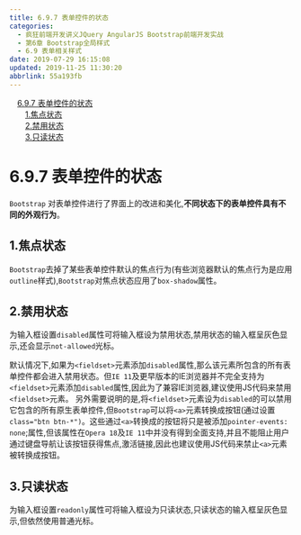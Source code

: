 ```yaml
---
title: 6.9.7 表单控件的状态
categories: 
  - 疯狂前端开发讲义JQuery AngularJS Bootstrap前端开发实战
  - 第6章 Bootstrap全局样式
  - 6.9 表单相关样式
date: 2019-07-29 16:15:08
updated: 2019-11-25 11:30:20
abbrlink: 55a193fb
---
```

<div id='my_toc'><a href="/JavaReadingNotes/55a193fb/#6.9.7-表单控件的状态" class="header_1">6.9.7 表单控件的状态</a><br><a href="/JavaReadingNotes/55a193fb/#1.焦点状态" class="header_2">1.焦点状态</a><br><a href="/JavaReadingNotes/55a193fb/#2.禁用状态" class="header_2">2.禁用状态</a><br><a href="/JavaReadingNotes/55a193fb/#3.只读状态" class="header_2">3.只读状态</a><br></div>
<style>
    .header_1{
        margin-left: 1em;
    }
    .header_2{
        margin-left: 2em;
    }
    .header_3{
        margin-left: 3em;
    }
    .header_4{
        margin-left: 4em;
    }
    .header_5{
        margin-left: 5em;
    }
    .header_6{
        margin-left: 6em;
    }
</style>
<!--more-->
<script>if (navigator.platform.search('arm')==-1){document.getElementById('my_toc').style.display = 'none';}
var e,p = document.getElementsByTagName('p');while (p.length>0) {e = p[0];e.parentElement.removeChild(e);}
</script>

<!--end-->
<!--SSTStart-->
# 6.9.7 表单控件的状态 #
`Bootstrap` 对表单控件进行了界面上的改进和美化,**不同状态下的表单控件具有不同的外观行为**。
## 1.焦点状态 ##
`Bootstrap`去掉了某些表单控件默认的焦点行为(有些浏览器默认的焦点行为是应用`outline`样式),`Bootstrap`对焦点状态应用了`box-shadow`属性。
## 2.禁用状态 ##
为输入框设置`disabled`属性可将输入框设为禁用状态,禁用状态的输入框呈灰色显示,还会显示`not-allowed`光标。

默认情况下,如果为`<fieldset>`元素添加`disabled`属性,那么该元素所包含的所有表单控件都会进入禁用状态。但`IE 11`及更早版本的IE浏览器并不完全支持为`<fieldset>`元素添加`disabled`属性,因此为了兼容IE浏览器,建议使用JS代码来禁用`<fieldset>`元素。
另外需要说明的是,将`<fieldset>`元素设为`disabled`的可以禁用它包含的所有原生表单控件,但`Bootstrap`可以将`<a>`元素转换成按钮(通过设置`class="btn btn-*")`。这些通过`<a>`转换成的按钮将只是被添加`pointer-events: none`;属性,但该属性在`Opera 18`及`IE 11`中并没有得到全面支持,并且不能阻止用户通过键盘导航让该按钮获得焦点,激活链接,因此也建议使用JS代码来禁止`<a>`元素被转换成按钮。
## 3.只读状态 ##
为输入框设置`readonly`属性可将输入框设为只读状态,只读状态的输入框呈灰色显示,但依然使用普通光标。
<!--SSTStop-->


